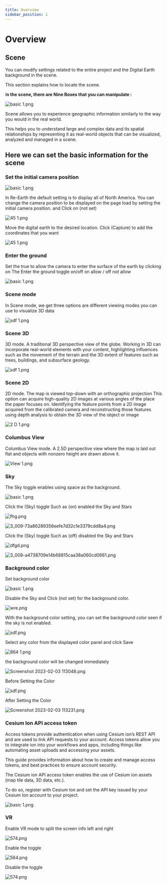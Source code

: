 ```yaml
---
title: Overview
sidebar_position: 1
---
```


# Overview

## Scene

You can modify settings related to the entire project and the Digital Earth background in the scene.

This section explains how to locate the scene. 

I**n the scene, there are Nine Boxes that you can manipulate :**

![basic 1.png](./img/basic_1.png)

Scene allows you to experience geographic information similarly to the way you would in the real world.

This helps you to understand large and complex data and its spatial relationships by representing it as real-world objects that can be visualized, analyzed and managed in a scene.

## **Here we can set the basic information for the scene**

### Set the initial camera position

![basic 1.png](./img/basic_1.png)

In Re-Earth the default setting is to display all of North America. You can change the camera position to be displayed on the page load by setting the initial camera position.
and Click on (not set)

![45 1.png](./img/45_1.png)

Move the digital earth to the desired location. Click (Capture) to add the coordinates that you want

![45 1.png](./img/45_1.png)

### **Enter the ground**

Set the true to allow the camera to enter the surface of the earth by clicking on The Enter the ground toggle on/off on allow / off not allow

![basic 1.png](./img/basic_1%202.png)

### Scene mode

In Scene mode, we get three options are different viewing modes you can use to visualize 3D data

![sdf 1.png](./img/sdf_1.png)

### Scene 3D

3D mode. A traditional 3D perspective view of the globe.
Working in 3D can incorporate real-world elements with your content, highlighting influences such as the movement of the terrain and the 3D extent of features such as trees, buildings, and subsurface geology.

![sdf 1.png](./img/sdf_1.png)

### Scene 2D

2D mode. The map is viewed top-down with an orthographic projection
This option can acquire high-quality 2D images at various angles of the place the paper focuses on. Identifying the feature points from a 2D image acquired from the calibrated camera and reconstructing those features using depth analysis to obtain the 3D view of the object or image

![2 D 1.png](./img/2_D_1.png)

### Columbus View

Columbus View mode. A 2.5D perspective view where the map is laid out flat and objects with nonzero height are drawn above it.

![View 1.png](./img/View_1.png)

### Sky

The Sky toggle enables using space as the background.

![basic 1.png](./img/basic_1%203.png)

Click the (Sky) toggle Such as (on) enabled the Sky and  Stars 

![fhg.png](./img/fhg.png)

![3_009-73a86289356eefe7d32c1e3379cdd8a4.png](./img/3_009.png)

Click the (Sky) toggle Such as (off) disabled the Sky and  Stars

![dfgd.png](./img/dfgd.png)

![3_008-a4738709e14b68815caa38a060cd0661.png](./img/3_008.png)

### Background color

Set background color

![basic 1.png](./img/basic_1%204.png)

Disable the Sky and Click (not set) for the background color.

![wre.png](./img/wre.png)

With the background color setting, you can set the background color seen if the sky is not enabled.

![sdf.png](./img/sdf.png)

Select any color from the displayed color panel and click Save

![864 1.png](./img/864_1.png)

the background color will be changed immediately

![Screenshot 2023-02-03 113048.png](./img/img4.png)

Before Setting the Color 

![sdf.png](./img/sdf.png)

After Setting the Color 

![Screenshot 2023-02-03 113231.png](./img/img1.png)

### Cesium Ion API access token

Access tokens provide authentication when using Cesium ion’s REST API and are used to link API requests to your account. Access tokens allow you to integrate ion into your workflows and apps, including things like automating asset uploads and accessing your assets. 

This guide provides information about how to create and manage access tokens, and best practices to ensure account security.

The Cesium ion API access token enables the use of Cesium ion assets (map tile data, 3D data, etc.).

To do so, register with Cesium Ion and set the API key issued by your Cesium Ion account to your project.

![basic 1.png](./img/basic_1%205.png)

### VR

Enable VR mode to split the screen info left and right

![574.png](./img/574.png)

Enable the toggle

![564.png](./img/564.png)

Disable the toggle

![574.png](./img/574.png)